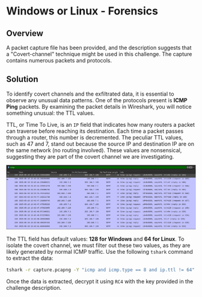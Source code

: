 # Windows or Linux - Forensics

## Overview
A packet capture file has been provided, and the description suggests that a "Covert-channel" technique might be used in this challenge. The capture contains numerous packets and protocols.

## Solution
To identify covert channels and the exfiltrated data, it is essential to observe any unusual data patterns. One of the protocols present is **ICMP Ping** packets. By examining the packet details in Wireshark, you will notice something unusual: the TTL values.

TTL, or Time To Live, is an `IP` field that indicates how many routers a packet can traverse before reaching its destination. Each time a packet passes through a router, this number is decremented. The peculiar TTL values, such as 47 and 7, stand out because the source IP and destination IP are on the same network (no routing involved). These values are nonsensical, suggesting they are part of the covert channel we are investigating.

![Wireshark Screenshot](../ttl.png)

The TTL field has default values: **128 for Windows** and **64 for Linux**. To isolate the covert channel, we must filter out these two values, as they are likely generated by normal ICMP traffic. Use the following `tshark` command to extract the data:

```bash
tshark -r capture.pcapng -Y "icmp and icmp.type == 8 and ip.ttl != 64" -T fields -e "ip.ttl"
```

Once the data is extracted, decrypt it using `RC4` with the key provided in the challenge description.
